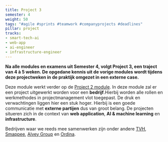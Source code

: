```yaml
---
title: Project 3
semester: 4
weight: 50
tags: "#agile #sprints #teamwork #companyprojects #deadlines"
pillar: project
tracks:
- smart-tech-ai
- web-app
- ai-engineer
- infrastructure-engineer
---
```


**Na alle modules en examens uit Semester 4, volgt Project&nbsp;3, een traject van 4 à 5 weken. De opgedane kennis uit de vorige modules wordt tijdens deze projectweken in de praktijk omgezet in een externe case.**

Deze module werkt verder op de <a class="js-module-link" href="/programma/project-2/">Project 2 module</a>. In deze module zal er een project uitgewerkt worden voor een **bedrijf**.Hierbij worden alle rollen en werkmethodes in projectmanagement vlot toegepast. De druk en verwachtingen liggen hier een stuk hoger. Hierbij is een goede communicatie met **externe partijen** dus van groot belang. De projecten situeren zich in de context van **web application**, **AI & machine learning** en **infrastructure**.

Bedrijven waar we reeds mee samenwerken zijn onder andere <a href="https://www.tvh.com/benl/nl" target="_blank" rel="noopener">TVH</a>, <a href="https://www.smappee.com/be_nl/home" target="_blank" rel="noopener">Smappee</a>, <a href="http://www.alvey.be" target="_blank" rel="noopener">Alvey Group</a> en <a href="https://www.ordina.be/" target="_blank" rel="noopener">Ordina</a>.
